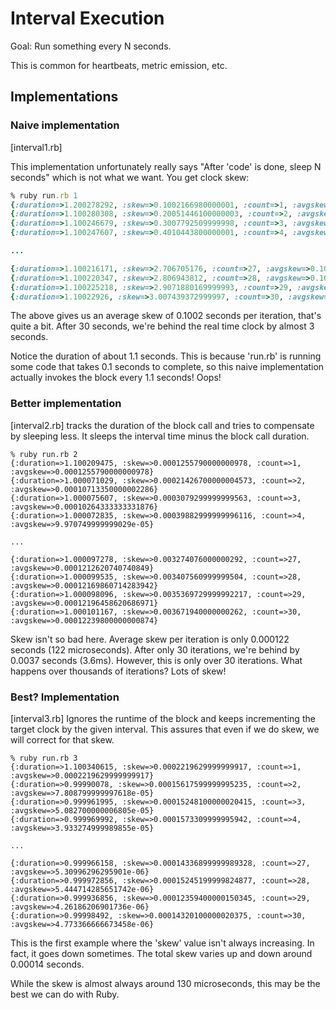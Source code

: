 # Interval Execution

Goal: Run something every N seconds.

This is common for heartbeats, metric emission, etc.

## Implementations

### Naive implementation 

[interval1.rb]

This implementation unfortunately really says "After 'code' is done, sleep N
seconds" which is not what we want. You get clock skew:

```ruby
% ruby run.rb 1
{:duration=>1.200278292, :skew=>0.1002166980000001, :count=>1, :avgskew=>0.1002166980000001}
{:duration=>1.100280308, :skew=>0.20051446100000003, :count=>2, :avgskew=>0.10025723050000002}
{:duration=>1.100246679, :skew=>0.3007792509999998, :count=>3, :avgskew=>0.10025975033333327}
{:duration=>1.100247607, :skew=>0.4010443800000001, :count=>4, :avgskew=>0.10026109500000002}

...

{:duration=>1.100216171, :skew=>2.706705176, :count=>27, :avgskew=>0.10024833985185184}
{:duration=>1.100220347, :skew=>2.806943812, :count=>28, :avgskew=>0.10024799328571429}
{:duration=>1.100225218, :skew=>2.9071880169999993, :count=>29, :avgskew=>0.1002478626551724}
{:duration=>1.10022926, :skew=>3.007439372999997, :count=>30, :avgskew=>0.1002479790999999}
```

The above gives us an average skew of 0.1002 seconds per iteration, that's
quite a bit. After 30 seconds, we're behind the real time clock by almost 3
seconds.

Notice the duration of about 1.1 seconds. This is because 'run.rb' is running
some code that takes 0.1 seconds to complete, so this naive implementation
actually invokes the block every 1.1 seconds! Oops!

### Better implementation

[interval2.rb] tracks the duration of the block call and tries to compensate by
sleeping less. It sleeps the interval time minus the block call duration.

```
% ruby run.rb 2
{:duration=>1.100209475, :skew=>0.0001255790000000978, :count=>1, :avgskew=>0.0001255790000000978}
{:duration=>1.000071029, :skew=>0.00021426700000004573, :count=>2, :avgskew=>0.00010713350000002286}
{:duration=>1.000075607, :skew=>0.0003079299999999563, :count=>3, :avgskew=>0.00010264333333331876}
{:duration=>1.000072835, :skew=>0.00039882999999996116, :count=>4, :avgskew=>9.970749999999029e-05}

...

{:duration=>1.000097278, :skew=>0.003274076000000292, :count=>27, :avgskew=>0.0001212620740740849}
{:duration=>1.000099535, :skew=>0.003407560999999504, :count=>28, :avgskew=>0.00012169860714283942}
{:duration=>1.000098096, :skew=>0.0035369729999992217, :count=>29, :avgskew=>0.00012196458620686971}
{:duration=>1.000101167, :skew=>0.003671940000000262, :count=>30, :avgskew=>0.00012239800000000874}
```

Skew isn't so bad here. Average skew per iteration is only 0.000122 seconds
(122 microseconds). After only 30 iterations, we're behind by 0.0037 seconds
(3.6ms). However, this is only over 30 iterations. What happens over thousands
of iterations? Lots of skew!

### Best? Implementation

[interval3.rb] Ignores the runtime of the block and keeps incrementing the
target clock by the given interval. This assures that even if we do skew, we
will correct for that skew.

```
% ruby run.rb 3
{:duration=>1.100340615, :skew=>0.0002219629999999917, :count=>1, :avgskew=>0.0002219629999999917}
{:duration=>0.99990078, :skew=>0.00015617599999995235, :count=>2, :avgskew=>7.808799999997618e-05}
{:duration=>0.999961995, :skew=>0.00015248100000020415, :count=>3, :avgskew=>5.082700000006805e-05}
{:duration=>0.999969992, :skew=>0.0001573309999995942, :count=>4, :avgskew=>3.933274999989855e-05}

...

{:duration=>0.999966158, :skew=>0.00014336899999989328, :count=>27, :avgskew=>5.30996296295901e-06}
{:duration=>0.999972856, :skew=>0.00015245199999824877, :count=>28, :avgskew=>5.444714285651742e-06}
{:duration=>0.999936856, :skew=>0.00012359400000150345, :count=>29, :avgskew=>4.26186206901736e-06}
{:duration=>0.99998492, :skew=>0.00014320100000020375, :count=>30, :avgskew=>4.773366666673458e-06}
```

This is the first example where the 'skew' value isn't always increasing. In
fact, it goes down sometimes. The total skew varies up and down around 0.00014
seconds.

While the skew is almost always around 130 microseconds, this may be the best
we can do with Ruby.
